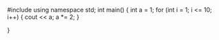 #include<iostream>
using namespace std;
int main() {
	int a = 1;
	for (int i = 1; i <= 10; i++) {
		cout << a;
		a *= 2;
	}
		
}
